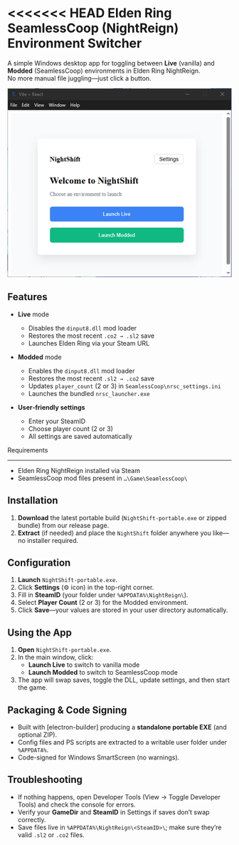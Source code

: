 <<<<<<< HEAD
Elden Ring SeamlessCoop (NightReign) Environment Switcher
=========================================================

A simple Windows desktop app for toggling between **Live** (vanilla) and **Modded** (SeamlessCoop) environments in Elden Ring NightReign.  
No more manual file juggling—just click a button.

![App Screenshot](assets/NightShift_FMHM4hDwgf.png)  

Features
--------

- **Live** mode  
  - Disables the `dinput8.dll` mod loader  
  - Restores the most recent `.co2 → .sl2` save  
  - Launches Elden Ring via your Steam URL  

- **Modded** mode  
  - Enables the `dinput8.dll` mod loader  
  - Restores the most recent `.sl2 → .co2` save  
  - Updates `player_count` (2 or 3) in `SeamlessCoop\nrsc_settings.ini`  
  - Launches the bundled `nrsc_launcher.exe`  

- **User‐friendly settings**  
  - Enter your SteamID  
  - Choose player count (2 or 3)  
  - All settings are saved automatically  

Requirements

------------
- Elden Ring NightReign installed via Steam  
- SeamlessCoop mod files present in `…\Game\SeamlessCoop\`  

Installation
------------

1. **Download** the latest portable build (`NightShift-portable.exe` or zipped bundle) from our release page.  
2. **Extract** (if needed) and place the `NightShift` folder anywhere you like—no installer required.

Configuration
-------------

1. **Launch** `NightShift-portable.exe`.  
2. Click **Settings** (⚙️ icon) in the top-right corner.  
3. Fill in **SteamID** (your folder under `%APPDATA%\NightReign\`).  
4. Select **Player Count** (2 or 3) for the Modded environment.  
5. Click **Save**—your values are stored in your user directory automatically.

Using the App
-------------

1. **Open** `NightShift-portable.exe`.  
2. In the main window, click:  
   - **Launch Live** to switch to vanilla mode  
   - **Launch Modded** to switch to SeamlessCoop mode  
3. The app will swap saves, toggle the DLL, update settings, and then start the game.

Packaging & Code Signing
------------------------

- Built with [electron-builder] producing a **standalone portable EXE** (and optional ZIP).  
- Config files and PS scripts are extracted to a writable user folder under `%APPDATA%`.  
- Code-signed for Windows SmartScreen (no warnings).

Troubleshooting
---------------

- If nothing happens, open Developer Tools (View → Toggle Developer Tools) and check the console for errors.  
- Verify your **GameDir** and **SteamID** in Settings if saves don’t swap correctly.  
- Save files live in `%APPDATA%\NightReign\<SteamID>\`; make sure they’re valid `.sl2` or `.co2` files.
